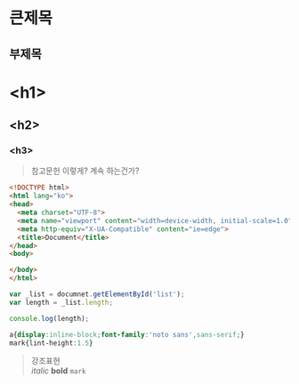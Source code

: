큰제목
=============
부제목
--------------
# &lt;h1&gt;
## &lt;h2&gt;
### &lt;h3&gt;

> 참고문헌
이렇게?
계속 하는건가?

```html
<!DOCTYPE html>
<html lang="ko">
<head>
  <meta charset="UTF-8">
  <meta name="viewport" content="width=device-width, initial-scale=1.0">
  <meta http-equiv="X-UA-Compatible" content="ie=edge">
  <title>Document</title>
</head>
<body>

</body>
</html>
```

```js
var _list = documnet.getElementById('list');
var length = _list.length;

console.log(length);
```

```css
a{display:inline-block;font-family:'noto sans',sans-serif;}
mark{lint-height:1.5}
```

>강조표현<br> *italic* **bold** `mark`
